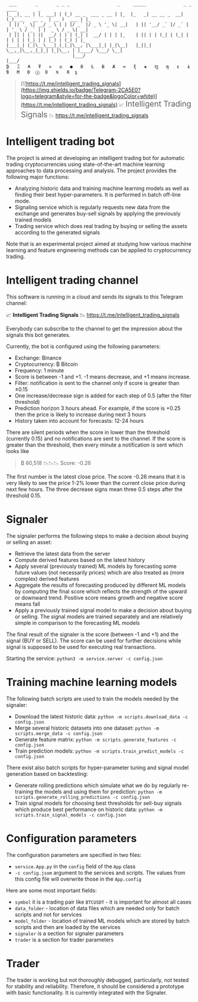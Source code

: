 ```
 ___       _       _ _ _                  _     _____              _ _               ____        _ 
|_ _|_ __ | |_ ___| | (_) __ _  ___ _ __ | |_  |_   _| __ __ _  __| (_)_ __   __ _  | __ )  ___ | |_
 | || '_ \| __/ _ \ | | |/ _` |/ _ \ '_ \| __|   | || '__/ _` |/ _` | | '_ \ / _` | |  _ \ / _ \| __|
 | || | | | ||  __/ | | | (_| |  __/ | | | |_    | || | | (_| | (_| | | | | | (_| | | |_) | (_) | |_  
|___|_| |_|\__\___|_|_|_|\__, |\___|_| |_|\__|   |_||_|  \__,_|\__,_|_|_| |_|\__, | |____/ \___/ \__|
                         |___/                                               |___/                   
₿   Ξ   ₳   ₮   ✕   ◎   ●   Ð   Ł   Ƀ   Ⱥ   ∞   ξ   ◈   ꜩ   ɱ   ε   ɨ   Ɓ   Μ   Đ  ⓩ  Ο   Ӿ   Ɍ  ȿ
```

> [![https://t.me/intelligent_trading_signals](https://img.shields.io/badge/Telegram-2CA5E0?logo=telegram&style=for-the-badge&logoColor=white)](https://t.me/intelligent_trading_signals) 📈 <span style="font-size:1.5em;">Intelligent Trading Signals</span> 📉 <https://t.me/intelligent_trading_signals>

# Intelligent trading bot

The project is aimed at developing an intelligent trading bot for automatic trading cryptocurrencies using state-of-the-art machine learning approaches to data processing and analysis. The project provides the following major functions:
* Analyzing historic data and training machine learning models as well as finding their best hyper-parameters. It is performed in batch off-line mode.
* Signaling service which is regularly requests new data from the exchange and generates buy-sell signals by applying the previously trained models
* Trading service which does real trading by buying or selling the assets according to the generated signals

Note that is an experimental project aimed at studying how various machine learning and feature engineering methods can be applied to cryptocurrency trading. 

# Intelligent trading channel

This software is running in a cloud and sends its signals to this Telegram channel:

📈 **Intelligent Trading Signals** 📉 <https://t.me/intelligent_trading_signals>

Everybody can subscribe to the channel to get the impression about the signals this bot generates.

Currently, the bot is configured using the following parameters:
* Exchange: Binance
* Cryptocurrency: ₿ Bitcoin
* Frequency: 1 minute
* Score is between -1 and +1. -1 means decrease, and +1 means increase.
* Filter: notification is sent to the channel only if score is greater than ±0.15
* One increase/decrease sign is added for each step of 0.5 (after the filter threshold) 
* Prediction horizon 3 hours ahead. For example, if the score is +0.25 then the price is likely to increase during next 3 hours
* History taken into account for forecasts: 12-24 hours

There are silent periods when the score in lower than the threshold (currently 0.15) and no notifications are sent to the channel. If the score is greater than the threshold, then every minute a notification is sent which looks like 

> ₿ 60,518 📉📉📉 Score: -0.26

The first number is the latest close price. The score -0.26 means that it is very likely to see the price 1-2% lower than the current close price during next few hours. The three decrease signs mean three 0.5 steps after the threshold 0.15.

# Signaler

The signaler performs the following steps to make a decision about buying or selling an asset:
* Retrieve the latest data from the server
* Compute derived features based on the latest history
* Apply several (previously trained) ML models by forecasting some future values (not necessarily prices) which are also treated as (more complex) derived features
* Aggregate the results of forecasting produced by different ML models by computing the final score which reflects the strength of the upward or downward trend. Positive score means growth and negative score means fall
* Apply a previously trained signal model to make a decision about buying or selling. The signal models are trained separately and are relatively simple in comparison to the forecasting ML models

The final result of the signaler is the score (between -1 and +1) and the signal (BUY or SELL). The score can be used for further decisions while signal is supposed to be used for executing real transactions.

Starting the service: `python3 -m service.server -c config.json`

# Training machine learning models

The following batch scripts are used to train the models needed by the signaler:
* Download the latest historic data: `python -m scripts.download_data -c config.json`
* Merge several historic datasets into one dataset: `python -m scripts.merge_data -c config.json`
* Generate feature matrix: `python -m scripts.generate_features -c config.json`
* Train prediction models: `python -m scripts.train_predict_models -c config.json`

There exist also batch scripts for hyper-parameter tuning and signal model generation based on backtesting:
* Generate rolling predictions which simulate what we do by regularly re-training the models and using them for prediction: `python -m scripts.generate_rolling_predictions -c config.json`
* Train signal models for choosing best thresholds for sell-buy signals which produce best performance on historic data: `python -m scripts.train_signal_models -c config.json` 

# Configuration parameters

The configuration parameters are specified in two files:
* `service.App.py` in the `config` field of the `App` class
* `-c config.jsom` argument to the services and scripts. The values from this config file will overwrite those in the `App.config` 

Here are some most important fields:
* `symbol` it is a trading pair like `BTCUSDT` - it is important for almost all cases
* `data_folder` - location of data files which are needed only for batch scripts and not for services
* `model_folder` - location of trained ML models which are stored by batch scripts and then are loaded by the services
* `signaler` is a section for signaler parameters
* `trader` is a section for trader parameters

# Trader

The trader is working but not thoroughly debugged, particularly, not tested for stability and reliability. Therefore, it should be considered a prototype with basic functionality. It is currently integrated with the Signaler.
